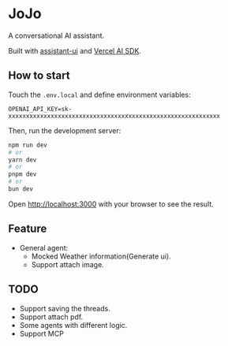 # JoJo
A conversational AI assistant.

Built with [assistant-ui](https://github.com/Yonom/assistant-ui) and [Vercel AI SDK](https://ai-sdk.dev/docs/introduction).


## How to start
Touch the `.env.local` and define environment variables:
```
OPENAI_API_KEY=sk-xxxxxxxxxxxxxxxxxxxxxxxxxxxxxxxxxxxxxxxxxxxxxxxxxxxxxxxxxxxx
```

Then, run the development server:

```bash
npm run dev
# or
yarn dev
# or
pnpm dev
# or
bun dev
```

Open [http://localhost:3000](http://localhost:3000) with your browser to see the result.

## Feature
* General agent:
  * Mocked Weather information(Generate ui).
  * Support attach image.

## TODO
- Support saving the threads.
- Support attach pdf.
- Some agents with different logic.
- Support MCP

